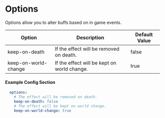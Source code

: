 # Options

Options allow you to alter buffs based on in game events.

| Option               | Description                                 | Default Value |
| -------------------- | ------------------------------------------- | ------------- |
| keep-on-death        | If the effect will be removed on death.     | false         |
| keep-on-world-change | If the effect will be kept on world change. | true          |

#### Example Config Section

```yaml
  options:
    # The effect will be removed on death.
    keep-on-death: false
    # The effect will be kept on world change.
    keep-on-world-change: true
```
